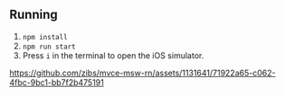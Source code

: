 ## Running

1. `npm install`
2. `npm run start`
3. Press `i` in the terminal to open the iOS simulator.

https://github.com/zibs/mvce-msw-rn/assets/1131641/71922a65-c062-4fbc-9bc1-bb7f2b475191

